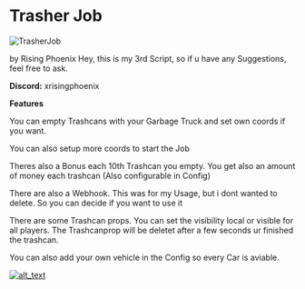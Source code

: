 # Trasher Job

![TrasherJob](https://github.com/Ph-o-e-n-ix/phoenix_trasherjob/assets/119653707/efbe8161-f954-40e6-a8ae-926b3ba714c0)

by Rising Phoenix 
Hey, this is my 3rd Script, so if u have any Suggestions, feel free to ask.

**Discord:** 
xrisingphoenix

**Features**

You can empty Trashcans with your Garbage Truck and set own coords if you want.

You can also setup more coords to start the Job

Theres also a Bonus each 10th Trashcan you empty. You get also an amount of money each trashcan
(Also configurable in Config)

There are also a Webhook. This was for my Usage, but i dont wanted to delete. So you can decide if you want to use it

There are some Trashcan props. You can set the visibility local or visible for all players. The Trashcanprop will be deletet after a few seconds ur finished the trashcan.

You can also add your own vehicle in the Config so every Car is aviable.

[<img alt="alt_text"  src="https://i.imgur.com/yRsZ96F.png" />](https://discord.gg/CUXK7CWx3P)
